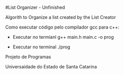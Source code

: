 #List Organizer - Unfinished

Algorith to Organize a list created by the List Creator

Como executar código pelo compilador gcc para c++:

* Executar no termianl g++ main.h main.c -o prog

* Executar no terminal ./prog

Projeto de Programas

Universaidade do Estado de Santa Catarina

